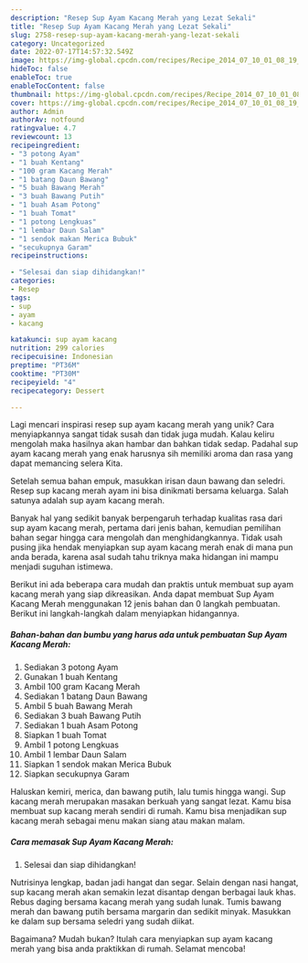 ```yaml
---
description: "Resep Sup Ayam Kacang Merah yang Lezat Sekali"
title: "Resep Sup Ayam Kacang Merah yang Lezat Sekali"
slug: 2758-resep-sup-ayam-kacang-merah-yang-lezat-sekali
category: Uncategorized
date: 2022-07-17T14:57:32.549Z
image: https://img-global.cpcdn.com/recipes/Recipe_2014_07_10_01_08_19_816_2bce05072bcf1bfcfe85/680x482cq70/sup-ayam-kacang-merah-foto-resep-utama.jpg
hideToc: false
enableToc: true
enableTocContent: false
thumbnail: https://img-global.cpcdn.com/recipes/Recipe_2014_07_10_01_08_19_816_2bce05072bcf1bfcfe85/680x482cq70/sup-ayam-kacang-merah-foto-resep-utama.jpg
cover: https://img-global.cpcdn.com/recipes/Recipe_2014_07_10_01_08_19_816_2bce05072bcf1bfcfe85/680x482cq70/sup-ayam-kacang-merah-foto-resep-utama.jpg
author: Admin
authorAv: notfound
ratingvalue: 4.7
reviewcount: 13
recipeingredient:
- "3 potong Ayam"
- "1 buah Kentang"
- "100 gram Kacang Merah"
- "1 batang Daun Bawang"
- "5 buah Bawang Merah"
- "3 buah Bawang Putih"
- "1 buah Asam Potong"
- "1 buah Tomat"
- "1 potong Lengkuas"
- "1 lembar Daun Salam"
- "1 sendok makan Merica Bubuk"
- "secukupnya Garam"
recipeinstructions:

- "Selesai dan siap dihidangkan!"
categories:
- Resep
tags:
- sup
- ayam
- kacang

katakunci: sup ayam kacang 
nutrition: 299 calories
recipecuisine: Indonesian
preptime: "PT36M"
cooktime: "PT30M"
recipeyield: "4"
recipecategory: Dessert

---
```





Lagi mencari inspirasi resep sup ayam kacang merah yang unik? Cara menyiapkannya sangat tidak susah dan tidak juga mudah. Kalau keliru mengolah maka hasilnya akan hambar dan bahkan tidak sedap. Padahal sup ayam kacang merah yang enak harusnya sih memiliki aroma dan rasa yang dapat memancing selera Kita.





Setelah semua bahan empuk, masukkan irisan daun bawang dan seledri. Resep sup kacang merah ayam ini bisa dinikmati bersama keluarga. Salah satunya adalah sup ayam kacang merah.

Banyak hal yang sedikit banyak berpengaruh terhadap kualitas rasa dari sup ayam kacang merah, pertama dari jenis bahan, kemudian pemilihan bahan segar hingga cara mengolah dan menghidangkannya. Tidak usah pusing jika hendak menyiapkan sup ayam kacang merah enak di mana pun anda berada, karena asal sudah tahu triknya maka hidangan ini mampu menjadi suguhan istimewa.






Berikut ini ada beberapa cara mudah dan praktis untuk membuat sup ayam kacang merah yang siap dikreasikan. Anda dapat membuat Sup Ayam Kacang Merah menggunakan 12 jenis bahan dan 0 langkah pembuatan. Berikut ini langkah-langkah dalam menyiapkan hidangannya.

<!--inarticleads1-->

##### Bahan-bahan dan bumbu yang harus ada untuk pembuatan Sup Ayam Kacang Merah:

1. Sediakan 3 potong Ayam
1. Gunakan 1 buah Kentang
1. Ambil 100 gram Kacang Merah
1. Sediakan 1 batang Daun Bawang
1. Ambil 5 buah Bawang Merah
1. Sediakan 3 buah Bawang Putih
1. Sediakan 1 buah Asam Potong
1. Siapkan 1 buah Tomat
1. Ambil 1 potong Lengkuas
1. Ambil 1 lembar Daun Salam
1. Siapkan 1 sendok makan Merica Bubuk
1. Siapkan secukupnya Garam


Haluskan kemiri, merica, dan bawang putih, lalu tumis hingga wangi. Sup kacang merah merupakan masakan berkuah yang sangat lezat. Kamu bisa membuat sup kacang merah sendiri di rumah. Kamu bisa menjadikan sup kacang merah sebagai menu makan siang atau makan malam. 

<!--inarticleads2-->

##### Cara memasak Sup Ayam Kacang Merah:


1. Selesai dan siap dihidangkan!

Nutrisinya lengkap, badan jadi hangat dan segar. Selain dengan nasi hangat, sup kacang merah akan semakin lezat disantap dengan berbagai lauk khas. Rebus daging bersama kacang merah yang sudah lunak. Tumis bawang merah dan bawang putih bersama margarin dan sedikit minyak. Masukkan ke dalam sup bersama seledri yang sudah diikat. 

Bagaimana? Mudah bukan? Itulah cara menyiapkan sup ayam kacang merah yang bisa anda praktikkan di rumah. Selamat mencoba!
